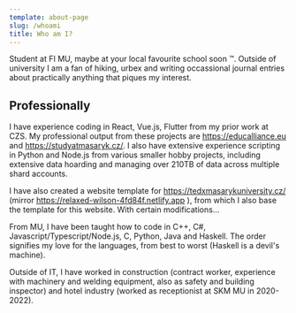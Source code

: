 ```yaml
---
template: about-page
slug: /whoami
title: Who am I?
---
```

Student at FI MU, maybe at your local favourite school soon ™️. Outside of university I am a fan of hiking, urbex and writing occassional journal entries about practically anything that piques my interest.

## Professionally

I have experience coding in React, Vue.js, Flutter from my prior work at CZS. My professional output from these projects are https://educalliance.eu and https://studyatmasaryk.cz/. I also have extensive experience scripting in Python and Node.js from various smaller hobby projects, including extensive data hoarding and managing over 210TB of data across multiple shard accounts.

I have also created a website template for https://tedxmasarykuniversity.cz/ (mirror https://relaxed-wilson-4fd84f.netlify.app ), from which I also base the template for this website. With certain modifications...

From MU, I have been taught how to code in C++, C#, Javascript/Typescript/Node.js, C, Python,  Java and Haskell. The order signifies my love for the languages, from best to worst (Haskell is a devil's machine).

Outside of IT, I have worked in construction (contract worker, experience with machinery and welding equipment, also as safety and building inspector) and hotel industry (worked as receptionist at SKM MU in 2020-2022).